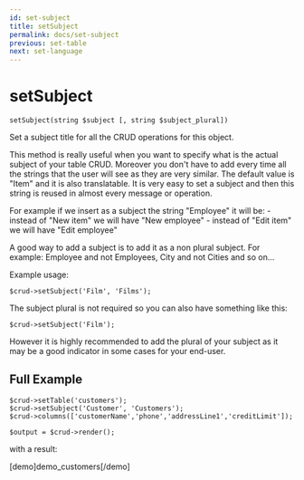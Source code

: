 ```yaml
---
id: set-subject
title: setSubject
permalink: docs/set-subject
previous: set-table
next: set-language
---
```


# setSubject

<pre><code class="language-php">setSubject(string $subject [, string $subject_plural])</code></pre>
Set a subject title for all the CRUD operations for this object.

This method is really useful when you want to specify what is the actual subject of your table CRUD. Moreover you don't have to add every time all the strings that the user will see as they are very similar. The default value is "Item" and it is also translatable. It is very easy to set a subject and then this string is reused in almost every message or operation.

For example if we insert as a subject the string "Employee" it will be:
    - instead of "New item" we will have "New employee"
    - instead of "Edit item" we will have "Edit employee"

A good way to add a subject is to add it as a non plural subject. For example: Employee and not Employees, City and not Cities and so on...

Example usage:

<pre><code class="language-php">$crud->setSubject('Film', 'Films');</code></pre>

The subject plural is not required so you can also have something like this:

<pre><code class="language-php">$crud->setSubject('Film');</code></pre>

However it is highly recommended to add the plural of your subject as it may be a good indicator in some cases for your end-user.

## Full Example

<pre><code class="language-php">$crud->setTable('customers');
$crud->setSubject('Customer', 'Customers');
$crud->columns(['customerName','phone','addressLine1','creditLimit']);

$output = $crud->render();</code></pre>

with a result:

[demo]demo_customers[/demo]